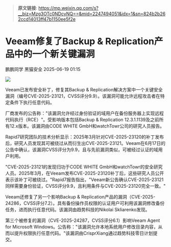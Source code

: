 > **原文链接**: https://mp.weixin.qq.com/s?__biz=Mzg3OTc0NDcyNQ==&mid=2247494051&idx=1&sn=824b2b262ccd14013ff47b1150ee5f2e

#  Veeam修复了Backup & Replication产品中的一个新关键漏洞  
鹏鹏同学  黑猫安全   2025-06-19 01:15  
  
![](https://mmbiz.qpic.cn/sz_mmbiz_png/8dBEfDPEce96Px8ssUa5fAWicZo7HcoN6O8GXfM3Yunu3YWxCG9av0NKPhUr45BgevciaRFcYEYEFTq9bz9LdfyQ/640?wx_fmt=png&from=appmsg "")  
  
Veeam已发布安全补丁，修复其Backup & Replication解决方案中一个关键安全漏洞（编号CVE-2025-23121，CVSS评分9.9）。该漏洞可能允许远程攻击者在特定条件下执行任意代码。  
  
厂商发布的公告称："该漏洞允许经过身份验证的域用户在备份服务器上实现远程代码执行（RCE）"。受影响版本包括Backup & Replication 12.3.1.1139及之前所有12.x版本。该漏洞由CODE WHITE GmbH和watchTowr公司的研究人员报告。  
  
Rapid7研究团队的技术分析显示：2025年3月针对CVE-2025-23120的补丁发布后，研究人员发现其可被绕过从而衍生出CVE-2025-23121。Veeam在6月17日的公告中确认，该漏洞CVSS评分为9.9，且与先前漏洞类似，可被经过认证的域用户利用。  
  
"CVE-2025-23121的发现归功于CODE WHITE GmbH和watchTowr的安全研究人员。2025年3月，在Veeam发布CVE-2025-23120补丁后，这些研究人员公开表示该补丁可被绕过。"Rapid7报告指出，"Veeam新公告确认CVE-2025-23121同样需要身份验证，CVSS评分9.9，且利用条件与CVE-2025-23120完全一致。"  
  
Veeam还修复了另一个影响Backup & Replication产品的漏洞（CVE-2025-24286，CVSS评分7.2）。具有备份操作员权限的认证用户可利用该漏洞修改备份任务，进而执行任意代码。该漏洞由趋势科技的Nikolai Skliarenko发现。  
  
第三个被修复的漏洞（CVE-2025-24287，CVSS评分6.1）影响Veeam Agent for Microsoft Windows。公告称："该漏洞允许本地系统用户修改目录内容，从而以提升权限执行任意代码。"该漏洞由CrisprXiang通过趋势科技零日计划提交。  
  
  
